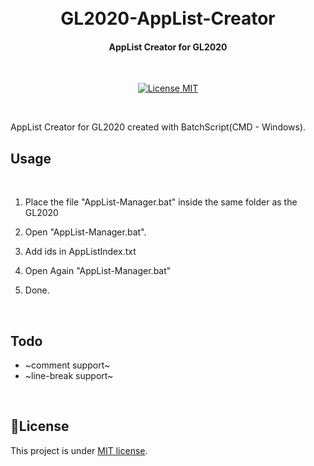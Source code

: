 <h1 align="center">
  <br>
  GL2020-AppList-Creator
  <br>
</h1>

<h4 align="center">AppList Creator for GL2020</h4>
</br>
<p align="center">
  <a href="https://opensource.org/licenses/MIT">
    <img src="https://img.shields.io/badge/License-MIT-blue.svg" alt="License MIT">
  </a>
</p>
</br>

AppList Creator for GL2020 created with BatchScript(CMD - Windows).

## Usage
</br>

1. Place the file "AppList-Manager.bat" inside the same folder as the GL2020

2. Open "AppList-Manager.bat".

3. Add ids in AppListIndex.txt

4. Open Again "AppList-Manager.bat"

5. Done.

</br>

## Todo

- ~comment support~
- ~line-break support~

</br>

## 📝License
This project is under [MIT license](LICENSE).

